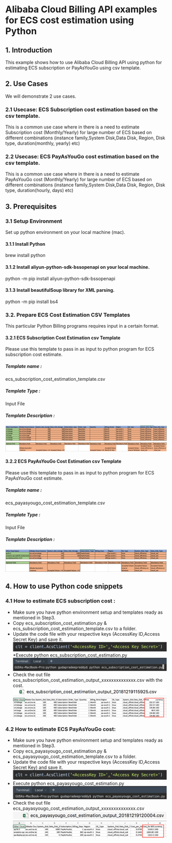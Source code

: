 # Alibaba Cloud Billing API examples for ECS cost estimation using Python
## 1. Introduction
This example shows how to use Alibaba Cloud Billing API using python for estimating ECS subscription or PayAsYouGo using csv template.
 
## 2. Use Cases
We will demonstrate 2 use cases.
 
### 2.1 Usecase: ECS Subscription cost estimation based on the csv template.
This is a common use case where in there is a need to estimate Subscription cost (Monthly/Yearly) for large number of ECS based on different combinations (instance family,System Disk,Data Disk, Region, Disk type, duration(monthly, yearly) etc)
### 2.2 Usecase: ECS PayAsYouGo cost estimation based on the csv template.
This is a common use case where in there is a need to estimate PayAsYouGo cost (Monthly/Yearly) for large number of ECS based on different combinations (instance family,System Disk,Data Disk, Region, Disk type, duration(hourly, days) etc)

 
## 3. Prerequisites
 
### 3.1 Setup Environment
Set up python environment on your local machine (mac).

#### 3.1.1 Install Python  
brew install python

#### 3.1.2  Install aliyun-python-sdk-bssopenapi on your local machine.
python -m pip install aliyun-python-sdk-bssopenapi

#### 3.1.3 Install beautifulSoup library for XML parsing.
python -m pip install bs4
  
  
### 3.2. Prepare ECS Cost Estimation CSV Templates
This particular Python Billing programs requires input in a certain format.
  
#### 3.2.1 ECS Subscription Cost Estimation csv Template
Please use this template to pass in as input to python program for ECS subscription cost estimate.
##### Template name : 
ecs_subscription_cost_estimation_template.csv
##### Template Type : 
Input File
##### Template Description :
![](images/ecs_subscription_cost_estimation_template.png)
  
#### 3.2.2 ECS PayAsYouGo Cost Estimation csv Template
Please use this template to pass in as input to python program for ECS PayAsYouGo cost estimate.
##### Template name : 
ecs_payasyougo_cost_estimation_template.csv
##### Template Type : 
Input File
##### Template Description :
![](images/ecs_payasyougo_cost_estimation_template.png)

   
## 4. How to use Python code snippets
### 4.1 How to estimate ECS subscription cost : 
* Make sure you have python environment setup and templates ready as mentioned in Step3.
* Copy ecs_subscription_cost_estimation.py & ecs_subscription_cost_estimation_template.csv to a folder.
* Update the code file with your respective keys (AccessKey ID,Access Secret Key) and save it. 
![](images/keys_code_file.png)
*Execute python ecs_subscription_cost_estimation.py
![](images/ecs_subscription_cost_estimation.png)
* Check the out file ecs_subscription_cost_estimation_output_xxxxxxxxxxxxxx.csv with the cost.
![](images/ecs_subscription_cost_estimation_screen.png)
![](images/ecs_subscription_cost_estimation_output.png)
### 4.2 How to estimate ECS PayAsYouGo cost: 
* Make sure you have python environment setup and templates ready as mentioned in Step3.
* Copy ecs_payasyougo_cost_estimation.py & ecs_payasyougo_cost_estimation_template.csv to a folder.
* Update the code file with your respective keys (AccessKey ID,Access Secret Key) and save it. 
![](images/keys_code_file.png)
* Execute python ecs_payasyougo_cost_estimation.py
![](images/ecs_payasyougo_cost_estimation.png)
* Check the out file ecs_payasyougo_cost_estimation_output_xxxxxxxxxxxxxx.csv
![](images/ecs_payasyougo_cost_estimation_screen.png)
![](images/ecs_payasyougo_cost_estimation_output.png)

    
   
  